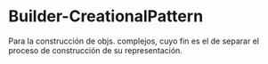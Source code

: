 # Builder-CreationalPattern
Para la construcción de objs. complejos, cuyo fin es el de separar el proceso de construcción de su representación.
